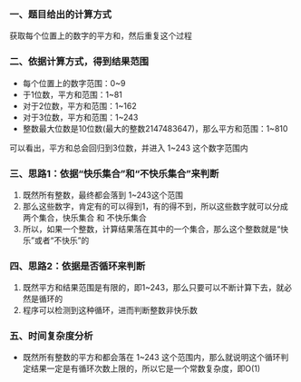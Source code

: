 ### 一、题目给出的计算方式

获取每个位置上的数字的平方和，然后重复这个过程

### 二、依据计算方式，得到结果范围

- 每个位置上的数字范围：0~9
- 于1位数，平方和范围：1~81
- 对于2位数，平方和范围：1~162
- 对于3位数，平方和范围：1~243
- 整数最大位数是10位数(最大的整数2147483647)，那么平方和范围：1~810

可以看出，平方和总会回归到3位数，并进入 1~243 这个数字范围内

### 三、思路1：依据“快乐集合”和“不快乐集合”来判断
1. 既然所有整数，最终都会落到 1~243这个范围
2. 那么这些数字，肯定有的可以得到1，有的得不到，所以这些数字就可以分成两个集合，快乐集合 和 不快乐集合
3. 所以，如果一个整数，计算结果落在其中的一个集合，那么这个整数就是“快乐”或者“不快乐”的

### 四、思路2：依据是否循环来判断
1. 既然平方和结果范围是有限的，即1~243，那么只要可以不断计算下去，就必然是循环的
2. 程序可以检测到这种循环，进而判断整数非快乐数

### 五、时间复杂度分析
- 既然所有整数的平方和都会落在 1~243 这个范围内，那么就说明这个循环判定结果一定是有循环次数上限的，所以它是一个常数复杂度，即O(1)

```js
```
